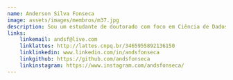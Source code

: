 ```yaml
---
name: Anderson Silva Fonseca
image: assets/images/membros/m37.jpg
description: Sou um estudante de doutorado com foco em Ciência de Dados e Visão Computacional. Trabalhei com Desenvolvimento Web, Software e de Jogos. Também trabalhei como pesquisador nas áreas de Realidade Virtual e Aumentada e Aprendizado de Máquina.
links:
	linkemail: andsf@live.com
	linklattes: http://lattes.cnpq.br/3465955892136150
	linklinkedin: www.linkedin.com/in/andsfonseca
	linkgithub: https://github.com/andsfonseca
	linkinstagram: https://www.instagram.com/andsfonseca/
---
```


